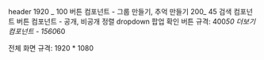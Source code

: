 header 1920 _ 100
버튼 컴포넌트 - 그룹 만들기, 추억 만들기 200_ 45
검색 컴포넌트
버튼 컴포넌트 - 공개, 비공개
정렬 dropdown
팝업 확인 버튼 규격: 400*50
더보기 컴포넌트 - 1560*60

전체 화면 규격: 1920 * 1080
